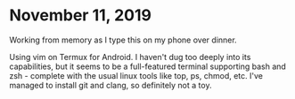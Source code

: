 # November 11, 2019

Working from memory as I type this on my phone over dinner.

Using vim on Termux for Android. I haven't dug too deeply into its capabilities, but it seems to be a full-featured terminal supporting bash and zsh - complete with the usual linux tools like top, ps, chmod, etc. I've managed to install git and clang, so definitely not a toy.

